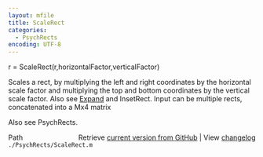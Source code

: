 ```yaml
---
layout: mfile
title: ScaleRect
categories:
  - PsychRects
encoding: UTF-8
---
```


r = ScaleRect\(r,horizontalFactor,verticalFactor\)

Scales a rect, by multiplying the left and right coordinates by the
horizontal scale factor and multiplying the top and bottom coordinates
by the vertical scale factor. Also see [Expand](/docs/Expand) and InsetRect.
Input can be multiple rects, concatenated into a Mx4 matrix

Also see PsychRects.


<div class="code_header" style="text-align:right;">
  <span style="float:left;">Path&nbsp;&nbsp;</span> <span class="counter">Retrieve <a href=
  "https://raw.github.com/Psychtoolbox-3/Psychtoolbox-3/beta/./PsychRects/ScaleRect.m">current version from GitHub</a> | View <a href=
  "https://github.com/Psychtoolbox-3/Psychtoolbox-3/commits/beta/./PsychRects/ScaleRect.m">changelog</a></span>
</div>
<div class="code">
  <code>./PsychRects/ScaleRect.m</code>
</div>
